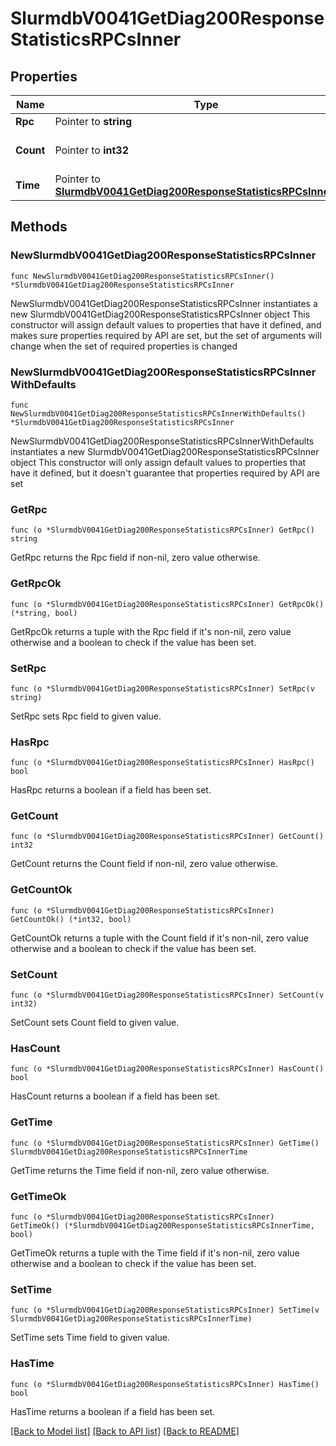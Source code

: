 # SlurmdbV0041GetDiag200ResponseStatisticsRPCsInner

## Properties

Name | Type | Description | Notes
------------ | ------------- | ------------- | -------------
**Rpc** | Pointer to **string** | RPC type | [optional] 
**Count** | Pointer to **int32** | Number of RPCs processed | [optional] 
**Time** | Pointer to [**SlurmdbV0041GetDiag200ResponseStatisticsRPCsInnerTime**](SlurmdbV0041GetDiag200ResponseStatisticsRPCsInnerTime.md) |  | [optional] 

## Methods

### NewSlurmdbV0041GetDiag200ResponseStatisticsRPCsInner

`func NewSlurmdbV0041GetDiag200ResponseStatisticsRPCsInner() *SlurmdbV0041GetDiag200ResponseStatisticsRPCsInner`

NewSlurmdbV0041GetDiag200ResponseStatisticsRPCsInner instantiates a new SlurmdbV0041GetDiag200ResponseStatisticsRPCsInner object
This constructor will assign default values to properties that have it defined,
and makes sure properties required by API are set, but the set of arguments
will change when the set of required properties is changed

### NewSlurmdbV0041GetDiag200ResponseStatisticsRPCsInnerWithDefaults

`func NewSlurmdbV0041GetDiag200ResponseStatisticsRPCsInnerWithDefaults() *SlurmdbV0041GetDiag200ResponseStatisticsRPCsInner`

NewSlurmdbV0041GetDiag200ResponseStatisticsRPCsInnerWithDefaults instantiates a new SlurmdbV0041GetDiag200ResponseStatisticsRPCsInner object
This constructor will only assign default values to properties that have it defined,
but it doesn't guarantee that properties required by API are set

### GetRpc

`func (o *SlurmdbV0041GetDiag200ResponseStatisticsRPCsInner) GetRpc() string`

GetRpc returns the Rpc field if non-nil, zero value otherwise.

### GetRpcOk

`func (o *SlurmdbV0041GetDiag200ResponseStatisticsRPCsInner) GetRpcOk() (*string, bool)`

GetRpcOk returns a tuple with the Rpc field if it's non-nil, zero value otherwise
and a boolean to check if the value has been set.

### SetRpc

`func (o *SlurmdbV0041GetDiag200ResponseStatisticsRPCsInner) SetRpc(v string)`

SetRpc sets Rpc field to given value.

### HasRpc

`func (o *SlurmdbV0041GetDiag200ResponseStatisticsRPCsInner) HasRpc() bool`

HasRpc returns a boolean if a field has been set.

### GetCount

`func (o *SlurmdbV0041GetDiag200ResponseStatisticsRPCsInner) GetCount() int32`

GetCount returns the Count field if non-nil, zero value otherwise.

### GetCountOk

`func (o *SlurmdbV0041GetDiag200ResponseStatisticsRPCsInner) GetCountOk() (*int32, bool)`

GetCountOk returns a tuple with the Count field if it's non-nil, zero value otherwise
and a boolean to check if the value has been set.

### SetCount

`func (o *SlurmdbV0041GetDiag200ResponseStatisticsRPCsInner) SetCount(v int32)`

SetCount sets Count field to given value.

### HasCount

`func (o *SlurmdbV0041GetDiag200ResponseStatisticsRPCsInner) HasCount() bool`

HasCount returns a boolean if a field has been set.

### GetTime

`func (o *SlurmdbV0041GetDiag200ResponseStatisticsRPCsInner) GetTime() SlurmdbV0041GetDiag200ResponseStatisticsRPCsInnerTime`

GetTime returns the Time field if non-nil, zero value otherwise.

### GetTimeOk

`func (o *SlurmdbV0041GetDiag200ResponseStatisticsRPCsInner) GetTimeOk() (*SlurmdbV0041GetDiag200ResponseStatisticsRPCsInnerTime, bool)`

GetTimeOk returns a tuple with the Time field if it's non-nil, zero value otherwise
and a boolean to check if the value has been set.

### SetTime

`func (o *SlurmdbV0041GetDiag200ResponseStatisticsRPCsInner) SetTime(v SlurmdbV0041GetDiag200ResponseStatisticsRPCsInnerTime)`

SetTime sets Time field to given value.

### HasTime

`func (o *SlurmdbV0041GetDiag200ResponseStatisticsRPCsInner) HasTime() bool`

HasTime returns a boolean if a field has been set.


[[Back to Model list]](../README.md#documentation-for-models) [[Back to API list]](../README.md#documentation-for-api-endpoints) [[Back to README]](../README.md)


